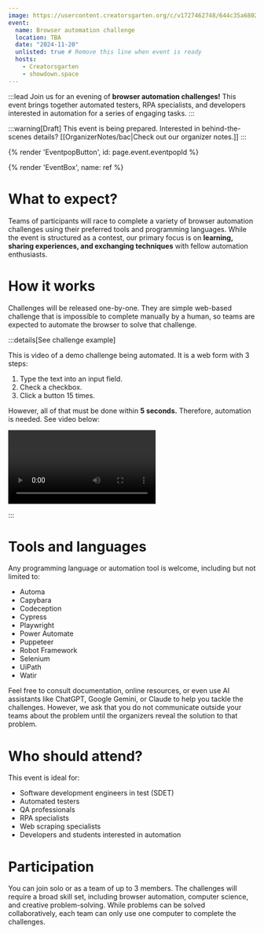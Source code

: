 ```yaml
---
image: https://usercontent.creatorsgarten.org/c/v1727462748/644c35a6802c02345887f156/image_mc13sx.webp
event:
  name: Browser automation challenge
  location: TBA
  date: "2024-11-20"
  unlisted: true # Remove this line when event is ready
  hosts:
    - Creatorsgarten
    - showdown.space
---
```


:::lead
Join us for an evening of **browser automation challenges!** This event brings together automated testers, RPA specialists, and developers interested in automation for a series of engaging tasks.
:::

:::warning[Draft]
This event is being prepared. Interested in behind-the-scenes details? [[OrganizerNotes/bac|Check out our organizer notes.]]
:::

{% render 'EventpopButton', id: page.event.eventpopId %}

{% render 'EventBox', name: ref %}

# What to expect?

Teams of participants will race to complete a variety of browser automation challenges using their preferred tools and programming languages. While the event is structured as a contest, our primary focus is on **learning, sharing experiences, and exchanging techniques** with fellow automation enthusiasts.

# How it works

Challenges will be released one-by-one. They are simple web-based challenge that is impossible to complete manually by a human, so teams are expected to automate the browser to solve that challenge.

:::details[See challenge example]

This is video of a demo challenge being automated. It is a web form with 3 steps:

1. Type the text into an input field.
2. Check a checkbox.
3. Click a button 15 times.

However, all of that must be done within **5 seconds.** Therefore, automation is needed. See video below:

<p><video src="https://im.dt.in.th/ipfs/bafybeia27vsduhu7eu62zt74iepy5pjt7j4oigrkyruop25lsnspf3gjom/challenge-demo.mp4" controls></video></p>

:::

# Tools and languages

Any programming language or automation tool is welcome, including but not limited to:

- Automa
- Capybara
- Codeception
- Cypress
- Playwright
- Power Automate
- Puppeteer
- Robot Framework
- Selenium
- UiPath
- Watir

Feel free to consult documentation, online resources, or even use AI assistants like ChatGPT, Google Gemini, or Claude to help you tackle the challenges. However, we ask that you do not communicate outside your teams about the problem until the organizers reveal the solution to that problem.

# Who should attend?

This event is ideal for:

- Software development engineers in test (SDET)
- Automated testers
- QA professionals
- RPA specialists
- Web scraping specialists
- Developers and students interested in automation

# Participation

You can join solo or as a team of up to 3 members. The challenges will require a broad skill set, including browser automation, computer science, and creative problem-solving. While problems can be solved collaboratively, each team can only use one computer to complete the challenges.